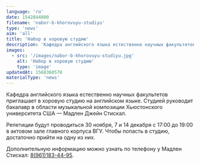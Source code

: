 ```yaml
---
language: 'ru'
date: 1542844800
filename: 'nabor-b-khorovuyu-studiyu'
type: 'news'
aim: 'all'
title: 'Набор в хоровую студию'
description: 'Кафедра английского языка естественно научных факультетов приглашает в...'
images:
  - src: '/images/nabor-b-khorovuyu-studiyu.jpg'
    alt: 'Набор в хоровую студию'
    type: 'image'
updatedAt: 1568360578
materialType: 'news'
---
```

Кафедра английского языка естественно научных факультетов приглашает в хоровую студию на английском языке. Студией руководит бакалавр в области музыкальной композиции Хьюстонского университета США — Мадлен Джейн Стискал.

Репетиции будут проводиться 30 ноября, 7 и 14 декабря с 17:00 до 19:00 в актовом зале главного корпуса ВГУ. Чтобы попасть в студию, достаточно прийти на одну из них.

Дополнительную информацию можно узнать по телефону у Мадлен Стискал: [8(961)183-44-95](tel:+79611834495).
